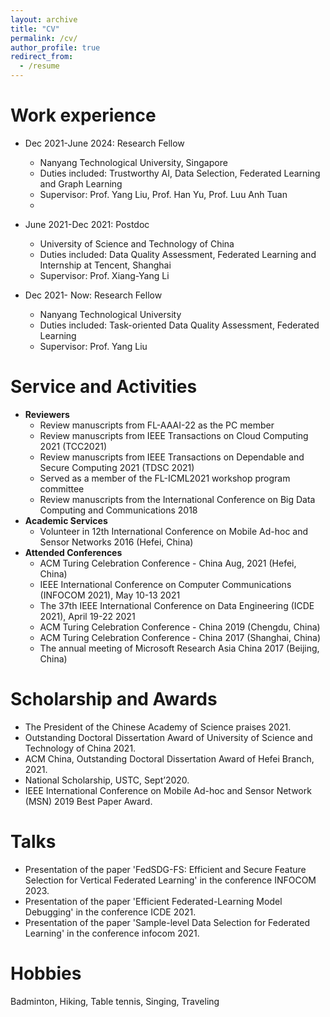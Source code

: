 ```yaml
---
layout: archive
title: "CV"
permalink: /cv/
author_profile: true
redirect_from:
  - /resume
---
```


Work experience
======
* Dec 2021-June 2024: Research Fellow 
  * Nanyang Technological University, Singapore
  * Duties included: Trustworthy AI, Data Selection, Federated Learning and Graph Learning
  * Supervisor: Prof. Yang Liu, Prof. Han Yu, Prof. Luu Anh Tuan
  * 
* June 2021-Dec 2021: Postdoc 
  * University of Science and Technology of China
  * Duties included: Data Quality Assessment, Federated Learning and Internship at Tencent, Shanghai
  * Supervisor: Prof. Xiang-Yang Li 

* Dec 2021- Now: Research Fellow
  * Nanyang Technological University
  * Duties included: Task-oriented Data Quality Assessment, Federated Learning
  * Supervisor: Prof. Yang Liu

Service and Activities
======
* **Reviewers**
  * Review manuscripts from FL-AAAI-22 as the PC member
  * Review manuscripts from IEEE Transactions on Cloud Computing 2021 (TCC2021)
  * Review manuscripts from IEEE Transactions on Dependable and Secure Computing 2021 (TDSC 2021)
  * Served as a member of the FL-ICML2021 workshop program committee
  * Review manuscripts from the International Conference on Big Data Computing and Communications 2018 
* **Academic Services**
  * Volunteer in 12th International Conference on Mobile Ad-hoc and Sensor Networks 2016 (Hefei, China)
* **Attended Conferences**
  * ACM Turing Celebration Conference - China Aug, 2021 (Hefei, China)
  * IEEE International Conference on Computer Communications (INFOCOM 2021), May 10-13 2021
  * The 37th IEEE International Conference on Data Engineering (ICDE 2021), April 19-22 2021
  * ACM Turing Celebration Conference - China 2019 (Chengdu, China)
  * ACM Turing Celebration Conference - China 2017 (Shanghai, China)
  * The annual meeting of Microsoft Research Asia China 2017 (Beijing, China)

Scholarship and Awards
======
* The President of the Chinese Academy of Science praises 2021.
* Outstanding Doctoral Dissertation Award of University of Science and Technology of China 2021.
* ACM China, Outstanding Doctoral Dissertation Award of Hefei Branch, 2021.
* National Scholarship, USTC, Sept’2020.
* IEEE International Conference on Mobile Ad-hoc and Sensor Network (MSN) 2019 Best Paper Award.

Talks
======
* Presentation of the paper 'FedSDG-FS: Efficient and Secure Feature Selection for Vertical Federated Learning' in the conference INFOCOM 2023. 
* Presentation of the paper 'Efficient Federated-Learning Model Debugging' in the conference ICDE 2021.
* Presentation of the paper 'Sample-level Data Selection for Federated Learning' in the conference infocom 2021.
  

Hobbies
======
Badminton, Hiking, Table tennis, Singing, Traveling
